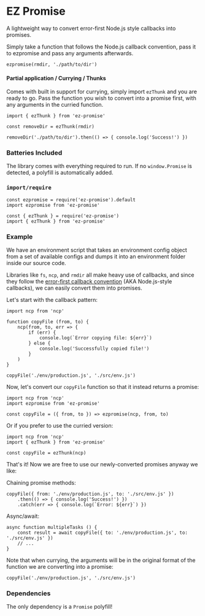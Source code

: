 # EZ Promise
A lightweight way to convert error-first Node.js style callbacks into promises.

Simply take a function that follows the Node.js callback convention, pass it to ezpromise and pass any arguments afterwards.

```
ezpromise(rmdir, './path/to/dir')
```

#### Partial application / Currying / Thunks
Comes with built in support for currying, simply import `ezThunk` and you are ready to go. Pass the function you wish to convert into a promise first, with any arguments in the curried function.

```
import { ezThunk } from 'ez-promise'

const removeDir = ezThunk(rmdir)

removeDir('./path/to/dir').then(() => { console.log('Success!') })
```

### Batteries Included

The library comes with everything required to run. If no `window.Promise` is detected, a polyfill is automatically added.

### `import/require`

```
const ezpromise = require('ez-promise').default
import ezpromise from 'ez-promise'

const { ezThunk } = require('ez-promise')
import { ezThunk } from 'ez-promise'
```

### Example
We have an environment script that takes an environment config object from a set of available configs and dumps it into an environment folder inside our source code.

Libraries like `fs`, `ncp`, and `rmdir` all make heavy use of callbacks, and since they follow the [error-first callback convention](https://nodejs.org/api/errors.html#errors_node_js_style_callbacks) (AKA Node.js-style callbacks), we can easily convert them into promises.

Let's start with the callback pattern:

```
import ncp from 'ncp'

function copyFile (from, to) {
    ncp(from, to, err => {
        if (err) {
            console.log(`Error copying file: ${err}`)
        } else {
            console.log('Successfully copied file!')
        }
    )
}

copyFile('./env/production.js', './src/env.js')
```

Now, let's convert our `copyFile` function so that it instead returns a promise:

```
import ncp from 'ncp'
import ezpromise from 'ez-promise'

const copyFile = ({ from, to }) => ezpromise(ncp, from, to)
```

Or if you prefer to use the curried version:

```
import ncp from 'ncp'
import { ezThunk } from 'ez-promise'

const copyFile = ezThunk(ncp)
```

That's it! Now we are free to use our newly-converted promises anyway we like:

Chaining promise methods:
```
copyFile({ from: './env/production.js', to: './src/env.js' })
    .then(() => { console.log('Success!') })
    .catch(err => { console.log(`Error: ${err}`) })
```

Async/await:
```
async function multipleTasks () {
    const result = await copyFile({ to: './env/production.js', to: './src/env.js' })
    // ...
}
```

Note that when currying, the arguments will be in the original format of the function we are converting into a promise:

```
copyFile('./env/production.js', './src/env.js')
```

### Dependencies

The only dependency is a `Promise` polyfill!
